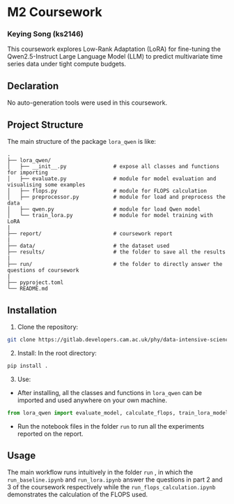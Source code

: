 # M2 Coursework
### Keying Song (ks2146)

This coursework explores Low-Rank Adaptation (LoRA) for fine-tuning the Qwen2.5-Instruct Large Language Model (LLM) to predict multivariate time series data under tight compute budgets.

## Declaration
No auto-generation tools were used in this coursework.

## Project Structure
The main structure of the package `lora_qwen` is like:
```
.
├── lora_qwen/
│   ├── __init__.py               # expose all classes and functions for importing
│   ├── evaluate.py               # module for model evaluation and visualising some examples
│   ├── flops.py                  # module for FLOPS calculation
│   ├── preprocessor.py           # module for load and preprocess the data
│   ├── qwen.py                   # module for load Qwen model
│   └── train_lora.py             # module for model training with LoRA
|
├── report/                       # coursework report
|
├── data/                         # the dataset used
├── results/                      # the folder to save all the results
|
├── run/                          # the folder to directly answer the questions of coursework 
|
├── pyproject.toml                     
└── README.md               
```

## Installation

1. Clone the repository:
```bash
git clone https://gitlab.developers.cam.ac.uk/phy/data-intensive-science-mphil/assessments/m2_coursework/ks2146.git
```

2. Install: In the root directory:
```bash
pip install .
```

3. Use:
- After installing, all the classes and functions in `lora_qwen` can be imported and used anywhere on your own machine.
```python
from lora_qwen import evaluate_model, calculate_flops, train_lora_model, preprocess_trajectory
```

- Run the notebook files in the folder `run` to run all the experiments reported on the report.

## Usage

The main workflow runs intuitively in the folder `run` , in which the `run_baseline.ipynb` and `run_lora.ipynb` answer the questions in part 2 and 3 of the coursework respectively while the `run_flops_calculation.ipynb` demonstrates the calculation of the FLOPS used.
